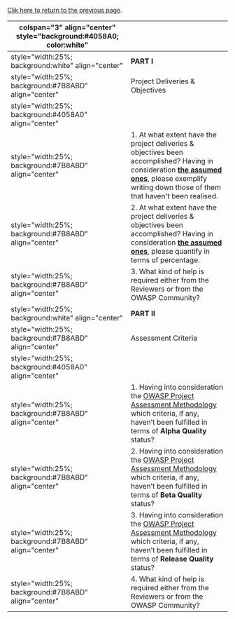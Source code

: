 [Clik here to return to the previous
page](Project_Information:template_AntiSamy_Project "wikilink").

| colspan="3" align="center" style="background:\#4058A0; color:white" | <font color="white">**FINAL REVIEW**                                                                                                                                                                                                                                          |
| ------------------------------------------------------------------- | ----------------------------------------------------------------------------------------------------------------------------------------------------------------------------------------------------------------------------------------------------------------------------- |
| style="width:25%; background:white" align="center"                  | **PART I**                                                                                                                                                                                                                                                                    |
| style="width:25%; background:\#7B8ABD" align="center"               | Project Deliveries & Objectives                                                                                                                                                                                                                                               |
| style="width:25%; background:\#4058A0" align="center"               | <font color="white">**QUESTIONS**                                                                                                                                                                                                                                             |
| style="width:25%; background:\#7B8ABD" align="center"               | 1\. At what extent have the project deliveries & objectives been accomplished? Having in consideration [**the assumed ones**](OWASP_Summer_of_Code_2008_Applications#OWASP_AntiSamy_.NET "wikilink"), please exemplify writing down those of them that haven't been realised. |
| style="width:25%; background:\#7B8ABD" align="center"               | 2\. At what extent have the project deliveries & objectives been accomplished? Having in consideration [**the assumed ones**](OWASP_Summer_of_Code_2008_Applications#OWASP_AntiSamy_.NET "wikilink"), please quantify in terms of percentage.                                 |
| style="width:25%; background:\#7B8ABD" align="center"               | 3\. What kind of help is required either from the Reviewers or from the OWASP Community?                                                                                                                                                                                      |
| style="width:25%; background:white" align="center"                  | **PART II**                                                                                                                                                                                                                                                                   |
| style="width:25%; background:\#7B8ABD" align="center"               | Assessment Criteria                                                                                                                                                                                                                                                           |
| style="width:25%; background:\#4058A0" align="center"               | <font color="white">**QUESTIONS**                                                                                                                                                                                                                                             |
| style="width:25%; background:\#7B8ABD" align="center"               | 1\. Having into consideration the [OWASP Project Assessment Methodology](:Category:OWASP_Project_Assessment "wikilink") which criteria, if any, haven’t been fulfilled in terms of **Alpha Quality** status?                                                                  |
| style="width:25%; background:\#7B8ABD" align="center"               | 2\. Having into consideration the [OWASP Project Assessment Methodology](:Category:OWASP_Project_Assessment "wikilink") which criteria, if any, haven’t been fulfilled in terms of **Beta Quality** status?                                                                   |
| style="width:25%; background:\#7B8ABD" align="center"               | 3\. Having into consideration the [OWASP Project Assessment Methodology](:Category:OWASP_Project_Assessment "wikilink") which criteria, if any, haven’t been fulfilled in terms of **Release Quality** status?                                                                |
| style="width:25%; background:\#7B8ABD" align="center"               | 4\. What kind of help is required either from the Reviewers or from the OWASP Community?                                                                                                                                                                                      |